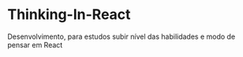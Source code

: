 # Thinking-In-React
Desenvolvimento, para estudos subir nível das habilidades e modo de pensar em React 
